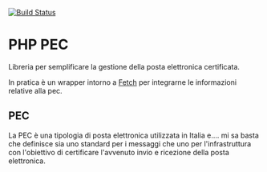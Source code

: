 [![Build Status](https://travis-ci.org/lucasaba/php-pec.svg?branch=master)](https://travis-ci.org/lucasaba/php-pec)

# PHP PEC

Libreria per semplificare la gestione della posta elettronica certificata.

In pratica è un wrapper intorno a [Fetch](https://github.com/tedious/Fetch) per
integrarne le informazioni relative alla pec.

## PEC

La PEC è una tipologia di posta elettronica utilizzata in Italia e....
mi sa basta che definisce sia uno standard per i messaggi che uno
per l'infrastruttura con l'obiettivo di certificare l'avvenuto
invio e ricezione della posta elettronica.
